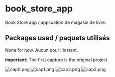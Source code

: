 # book_store_app

Book Store app / application de magasin de livre.

## Packages used / paquets utilisés

None for now.
Aucun pour l'instant.


**important:** The first capture is the original project.

![cap0.png](images/cap0.png)
![cap1.png](images/cap1.png)
![cap2.png](images/cap2.png)
![cap3.png](images/cap3.png)